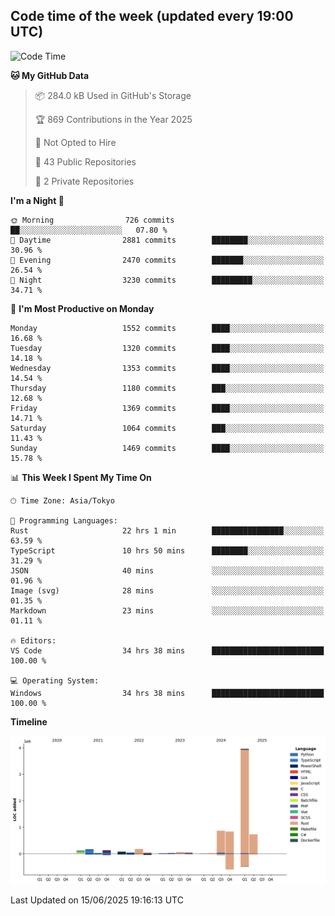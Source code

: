 ## Code time of the week (updated every 19:00 UTC)

<!--START_SECTION:waka-->
![Code Time](http://img.shields.io/badge/Code%20Time-5%2C007%20hrs%2016%20mins-blue)

**🐱 My GitHub Data** 

> 📦 284.0 kB Used in GitHub's Storage 
 > 
> 🏆 869 Contributions in the Year 2025
 > 
> 🚫 Not Opted to Hire
 > 
> 📜 43 Public Repositories 
 > 
> 🔑 2 Private Repositories 
 > 
**I'm a Night 🦉** 

```text
🌞 Morning                726 commits         ██░░░░░░░░░░░░░░░░░░░░░░░   07.80 % 
🌆 Daytime                2881 commits        ████████░░░░░░░░░░░░░░░░░   30.96 % 
🌃 Evening                2470 commits        ███████░░░░░░░░░░░░░░░░░░   26.54 % 
🌙 Night                  3230 commits        █████████░░░░░░░░░░░░░░░░   34.71 % 
```
📅 **I'm Most Productive on Monday** 

```text
Monday                   1552 commits        ████░░░░░░░░░░░░░░░░░░░░░   16.68 % 
Tuesday                  1320 commits        ████░░░░░░░░░░░░░░░░░░░░░   14.18 % 
Wednesday                1353 commits        ████░░░░░░░░░░░░░░░░░░░░░   14.54 % 
Thursday                 1180 commits        ███░░░░░░░░░░░░░░░░░░░░░░   12.68 % 
Friday                   1369 commits        ████░░░░░░░░░░░░░░░░░░░░░   14.71 % 
Saturday                 1064 commits        ███░░░░░░░░░░░░░░░░░░░░░░   11.43 % 
Sunday                   1469 commits        ████░░░░░░░░░░░░░░░░░░░░░   15.78 % 
```


📊 **This Week I Spent My Time On** 

```text
🕑︎ Time Zone: Asia/Tokyo

💬 Programming Languages: 
Rust                     22 hrs 1 min        ████████████████░░░░░░░░░   63.59 % 
TypeScript               10 hrs 50 mins      ████████░░░░░░░░░░░░░░░░░   31.29 % 
JSON                     40 mins             ░░░░░░░░░░░░░░░░░░░░░░░░░   01.96 % 
Image (svg)              28 mins             ░░░░░░░░░░░░░░░░░░░░░░░░░   01.35 % 
Markdown                 23 mins             ░░░░░░░░░░░░░░░░░░░░░░░░░   01.11 % 

🔥 Editors: 
VS Code                  34 hrs 38 mins      █████████████████████████   100.00 % 

💻 Operating System: 
Windows                  34 hrs 38 mins      █████████████████████████   100.00 % 
```

**Timeline**

![Lines of Code chart](https://raw.githubusercontent.com/SARDONYX-sard/SARDONYX-sard/main/assets/bar_graph.png)


 Last Updated on 15/06/2025 19:16:13 UTC
<!--END_SECTION:waka-->